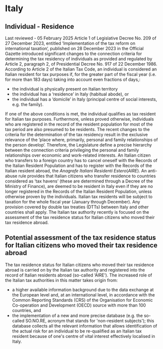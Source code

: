 # Italy
## Individual - Residence
Last reviewed - 05 February 2025
Article 1 of Legislative Decree No. 209 of 27 December 2023, entitled ’Implementation of the tax reform on international taxation‘, published on 28 December 2023 in the Official Gazette introduced significant changes to the connection criteria for determining the tax residency of individuals as provided and regulated by Article 2, paragraph 2, of Presidential Decree No. 917 of 22 December 1986.
According to Article 2 of the Italian Tax Code, an individual is considered an Italian resident for tax purposes if, for the greater part of the fiscal year (i.e. for more than 183 days) taking into account even fractions of days,:
  * the individual is physically present on Italian territory
  * the individual has a ‘residence’ in Italy (habitual abode), or
  * the individual has a ‘domicile’ in Italy (principal centre of social interests, e.g. the family).


If one of the above conditions is met, the individual qualifies as tax resident for Italian tax purposes.
Furthermore, unless proved otherwise, individuals who are registered in the record of the resident population for most of the tax period are also presumed to be residents.
The recent changes to the criteria for the determination of the tax residency result in the exclusive relevance of the ’place where, primarily, personal and family relationships of the person develop‘. Therefore, the Legislature define a precise hierarchy between the connection criteria privileging the personal and family relationships over economic and work-related interests.
An Italian citizen who transfers to a foreign country has to cancel oneself with the Records of the Italian Resident Population and has to register with the Records of the Italian resident abroad, the  _Anagrafe Italiani Residenti Estero_(_AIRE_).
An anti-abuse rule provides that Italian citizens who transfer residence to countries considered as ‘tax havens’ (these are determined through a Decree of the Ministry of Finance), are deemed to be resident in Italy even if they are no longer registered in the Records of the Italian Resident Population, unless otherwise proven by the individuals.
Italian tax residents will be subject to taxation for the whole fiscal year (January through December).
Any provision covered by double tax treaties (DTTs) between Italy and other countries shall apply.
The Italian tax authority recently is focused on the assessment of the tax residence status for Italian citizens who moved their tax residence abroad.
## Potential assessment of the tax residence status for Italian citizens who moved their tax residence abroad
The tax residence status for Italian citizens who moved their tax residence abroad is carried on by the Italian tax authority and registered into the record of Italian residents abroad (so-called ‘AIRE’).
The increased role of the Italian tax authorities in this matter takes origin from:
  * a higher available information background due to the data exchange at the European level and, at an international level, in accordance with the Common Reporting Standards (CRS) of the Organisation for Economic Co-operation and Development (OECD) source with more than 100 countries, and
  * the implementation of a new and more precise database (e.g. the so-called SO.NO.RE, acronym that stands for 'non-resident subjects'); this database collects all the relevant information that allows identification of the actual risk for an individual to be re-qualified as an Italian tax resident because of one's centre of vital interest effectively localised in Italy.


